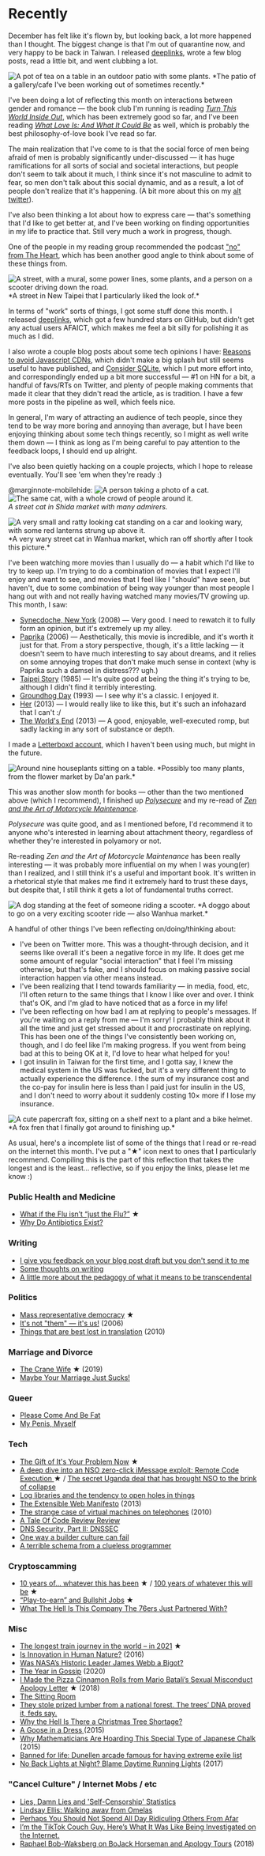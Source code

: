 # Recently

December has felt like it's flown by, but looking back, a lot more happened than I thought. The biggest change is that I'm out of quarantine now, and very happy to be back in Taiwan. I released [deeplinks](https://github.com/WesleyAC/deeplinks), wrote a few blog posts, read a little bit, and went clubbing a lot.

<img src="/img/post/2021-12-recently/cafe-tea-garden.jpg" alt="A pot of tea on a table in an outdoor patio with some plants."/>
*The patio of a gallery/cafe I've been working out of sometimes recently.*

I've been doing a lot of reflecting this month on interactions between gender and romance — the book club I'm running is reading [*Turn This World Inside Out*](https://www.akpress.org/turn-this-world-inside-out.html), which has been extremely good so far, and I've been reading [*What Love Is: And What It Could Be*](https://www.carriejenkins.net/what-love-is-and-what-it-could-be) as well, which is probably the best philosophy-of-love book I've read so far.

The main realization that I've come to is that the social force of men being afraid of men is probably significantly under-discussed — it has huge ramifications for all sorts of social and societal interactions, but people don't seem to talk about it much, I think since it's not masculine to admit to fear, so men don't talk about this social dynamic, and as a result, a lot of people don't realize that it's happening. (A bit more about this on my [alt twitter](https://twitter.com/otherwesley/status/1476285064376098816)).

I've also been thinking a lot about how to express care — that's something that I'd like to get better at, and I've been working on finding opportunities in my life to practice that. Still very much a work in progress, though.

One of the people in my reading group recommended the podcast ["no" from The Heart](https://www.theheartradio.org/no-season/), which has been another good angle to think about some of these things from.

<img src="/img/post/2021-12-recently/new-taipei-street.jpg" alt="A street, with a mural, some power lines, some plants, and a person on a scooter driving down the road."/>
*A street in New Taipei that I particularly liked the look of.*

In terms of "work" sorts of things, I got some stuff done this month. I released [deeplinks](https://github.com/WesleyAC/deeplinks), which got a few hundred stars on GitHub, but didn't get any actual users AFAICT, which makes me feel a bit silly for polishing it as much as I did.

I also wrote a couple blog posts about some tech opinions I have: [Reasons to avoid Javascript CDNs](https://blog.wesleyac.com/posts/why-not-javascript-cdn), which didn't make a big splash but still seems useful to have published, and [Consider SQLite](https://blog.wesleyac.com/posts/consider-sqlite), which I put more effort into, and correspondingly ended up a bit more successful — #1 on HN for a bit, a handful of favs/RTs on Twitter, and plenty of people making comments that made it clear that they didn't read the article, as is tradition. I have a few more posts in the pipeline as well, which feels nice.

In general, I'm wary of attracting an audience of tech people, since they tend to be way more boring and annoying than average, but I have been enjoying thinking about some tech things recently, so I might as well write them down — I think as long as I'm being careful to pay attention to the feedback loops, I should end up alright.

I've also been quietly hacking on a couple projects, which I hope to release eventually. You'll see 'em when they're ready :)

@marginnote-mobilehide: <img src="/img/post/2021-12-recently/cat-admirers-1.jpg" alt="A person taking a photo of a cat."/> <img src="/img/post/2021-12-recently/cat-admirers-2.jpg" alt="The same cat, with a whole crowd of people around it."/> <br> *A street cat in Shida market with many admirers.*

<img src="/img/post/2021-12-recently/cat-and-lanterns.jpg" alt="A very small and ratty looking cat standing on a car and looking wary, with some red lanterns strung up above it."/>
*A very wary street cat in Wanhua market, which ran off shortly after I took this picture.*

I've been watching more movies than I usually do — a habit which I'd like to try to keep up. I'm trying to do a combination of movies that I expect I'll enjoy and want to see, and movies that I feel like I "should" have seen, but haven't, due to some combination of being way younger than most people I hang out with and not really having watched many movies/TV growing up. This month, I saw:

* [Synecdoche, New York](https://letterboxd.com/film/synecdoche-new-york/) (2008) — Very good. I need to rewatch it to fully form an opinion, but it's extremely up my alley.
* [Paprika](https://letterboxd.com/film/paprika-2006/) (2006) — Aesthetically, this movie is incredible, and it's worth it just for that. From a story perspective, though, it's a little lacking — it doesn't seem to have much interesting to say about dreams, and it relies on some annoying tropes that don't make much sense in context (why is Paprika such a damsel in distress??? ugh.)
* [Taipei Story](https://letterboxd.com/film/taipei-story/) (1985) — It's quite good at being the thing it's trying to be, although I didn't find it terribly interesting.
* [Groundhog Day](https://letterboxd.com/film/groundhog-day/) (1993) — I see why it's a classic. I enjoyed it.
* [Her](https://letterboxd.com/film/her/) (2013) — I would really like to like this, but it's such an infohazard that I can't :/
* [The World's End](https://letterboxd.com/film/the-worlds-end/) (2013) — A good, enjoyable, well-executed romp, but sadly lacking in any sort of substance or depth.

I made a [Letterboxd account](https://letterboxd.com/wesleyac/), which I haven't been using much, but might in the future.

<img src="/img/post/2021-12-recently/new-plants.jpg" alt="Around nine houseplants sitting on a table."/>
*Possibly too many plants, from the flower market by Da'an park.*

This was another slow month for books — other than the two mentioned above (which I recommend), I finished up [*Polysecure*](https://thorntreepress.com/polysecure/) and my re-read of [*Zen and the Art of Motorcycle Maintenance*](https://en.wikipedia.org/wiki/Zen_and_the_Art_of_Motorcycle_Maintenance).

*Polysecure* was quite good, and as I mentioned before, I'd recommend it to anyone who's interested in learning about attachment theory, regardless of whether they're interested in polyamory or not.

Re-reading *Zen and the Art of Motorcycle Maintenance* has been really interesting — it was probably more influential on my when I was young(er) than I realized, and I still think it's a useful and important book. It's written in a rhetorical style that makes me find it extremely hard to trust these days, but despite that, I still think it gets a lot of fundamental truths correct.

<img src="/img/post/2021-12-recently/doggo-scooter-ride.jpg" alt="A dog standing at the feet of someone riding a scooter."/>
*A doggo about to go on a very exciting scooter ride — also Wanhua market.*

A handful of other things I've been reflecting on/doing/thinking about:

* I've been on Twitter more. This was a thought-through decision, and it seems like overall it's been a negative force in my life. It does get me some amount of regular "social interaction" that I feel I'm missing otherwise, but that's fake, and I should focus on making passive social interaction happen via other means instead.
* I've been realizing that I tend towards familiarity — in media, food, etc, I'll often return to the same things that I know I like over and over. I think that's OK, and I'm glad to have noticed that as a force in my life!
* I've been reflecting on how bad I am at replying to people's messages. If you're waiting on a reply from me — I'm sorry! I probably think about it all the time and just get stressed about it and procrastinate on replying. This has been one of the things I've consistently been working on, though, and I do feel like I'm making progress. If you went from being bad at this to being OK at it, I'd love to hear what helped for you!
* I got insulin in Taiwan for the first time, and I gotta say, I knew the medical system in the US was fucked, but it's a very different thing to actually experience the difference. I the sum of my insurance cost and the co-pay for insulin here is less than I paid just for insulin in the US, and I don't need to worry about it suddenly costing 10× more if I lose my insurance.

<img src="/img/post/2021-12-recently/fox-fren.jpg" alt="A cute papercraft fox, sitting on a shelf next to a plant and a bike helmet."/>
*A fox fren that I finally got around to finishing up.*

As usual, here's a incomplete list of some of the things that I read or re-read on the internet this month. I've put a "★" icon next to ones that I particularly recommend. Compiling this is the part of this reflection that takes the longest and is the least... reflective, so if you enjoy the links, please let me know :)

### Public Health and Medicine

* [What if the Flu isn’t “just the Flu?”](https://theair.substack.com/p/what-if-the-flu-isnt-just-the-flu) ★
* [Why Do Antibiotics Exist?](https://journals.asm.org/doi/10.1128/mBio.01966-21)

### Writing

* [I give you feedback on your blog post draft but you don't send it to me](https://mango.pdf.zone/i-give-you-feedback-on-your-blog-post-draft-but-you-dont-send-it-to-me)
* [Some thoughts on writing ](https://danluu.com/writing-non-advice/)
* [A little more about the pedagogy of what it means to be transcendental](https://blog.plover.com/math/se/transcendental-2.html)

### Politics

* [Mass representative democracy](https://www.interfluidity.com/v2/9069.html) ★
* [It's not "them" — it's us!](http://www.classmatters.org/2006_07/its-not-them.php) (2006)
* [Things that are best lost in translation](https://apenwarr.ca/log/20100212) (2010)

### Marriage and Divorce

* [The Crane Wife](https://www.theparisreview.org/blog/2019/07/16/the-crane-wife/) ★ (2019)
* [Maybe Your Marriage Just Sucks!](https://defector.com/maybe-your-marriage-just-sucks/)

### Queer

* [Please Come And Be Fat](https://medium.com/@sbearbergman/please-come-and-be-fat-cc04ed4d8772)
* [My Penis, Myself](https://nymag.com/intelligencer/article/gabriel-mac-essay.html)

### Tech

* [The Gift of It's Your Problem Now](https://apenwarr.ca/log/20211229) ★
* [A deep dive into an NSO zero-click iMessage exploit: Remote Code Execution ](https://googleprojectzero.blogspot.com/2021/12/a-deep-dive-into-nso-zero-click.html) ★ / [The secret Uganda deal that has brought NSO to the brink of collapse](https://www.ft.com/content/319e691a-9db1-46e6-b7ea-c899715756b4)
* [Log libraries and the tendency to open holes in things](https://rachelbythebay.com/w/2021/12/18/log/)
* [The Extensible Web Manifesto](https://extensiblewebmanifesto.org/) (2013)
* [The strange case of virtual machines on telephones](https://apenwarr.ca/log/20100826) (2010)
* [A Tale Of Code Review Review](https://harihareswara.net/posts/2021/a-tale-of-code-review-review/)
* [DNS Security, Part II: DNSSEC](https://educatedguesswork.org/posts/dns-security-dnssec/)
* [One way a builder culture can fail](https://rachelbythebay.com/w/2021/12/02/build/)
* [A terrible schema from a clueless programmer](https://rachelbythebay.com/w/2021/11/06/sql/)

### Cryptoscamming

* [10 years of... whatever this has been](https://apenwarr.ca/log/20211117) ★ / [100 years of whatever this will be](https://apenwarr.ca/log/20211201) ★
* [“Play-to-earn” and Bullshit Jobs](https://paulbutler.org/2021/play-to-earn-and-bullshit-jobs/) ★
* [What The Hell Is This Company The 76ers Just Partnered With?](https://defector.com/what-the-hell-is-this-company-the-76ers-just-partnered-with/)

### Misc

* [The longest train journey in the world – in 2021](https://jonworth.eu/the-longest-train-journey-in-the-world/) ★
* [Is Innovation in Human Nature?](https://www.antonhowes.com/blog/is-innovation-in-human-nature) (2016)
* [Was NASA’s Historic Leader James Webb a Bigot?](https://hmoluseyi.medium.com/was-nasas-historic-leader-james-webb-a-bigot-131c821d5f12)
* [The Year in Gossip](https://hazlitt.net/feature/year-gossip) (2020)
* [I Made the Pizza Cinnamon Rolls from Mario Batali’s Sexual Misconduct Apology Letter](https://everywhereist.com/2018/01/i-made-the-pizza-cinnamon-rolls-from-mario-batalis-sexual-misconduct-apology-letter/) ★ (2018)
* [The Sitting Room](http://www.vanillaheart.com/SittingRoom.html)
* [They stole prized lumber from a national forest. The trees’ DNA proved it, feds say.](https://www.washingtonpost.com/nation/2021/07/12/justin-wilke-tree-dna-theft/)
* [Why the Hell Is There a Christmas Tree Shortage?](https://www.popularmechanics.com/home/a38411960/christmas-tree-shortage-2021/)
* [A Goose in a Dress ](https://harpers.org/archive/2015/09/a-goose-in-a-dress/) (2015)
* [Why Mathematicians Are Hoarding This Special Type of Japanese Chalk](https://gizmodo.com/why-mathematicians-are-hoarding-this-special-type-of-ja-1711008881) (2015)
* [Banned for life: Dunellen arcade famous for having extreme exile list](https://newjersey.news12.com/banned-for-life-dunellen-arcade-famous-for-having-extreme-exile-list)
* [No Back Lights at Night? Blame Daytime Running Lights](http://www.advanceddrivers.com/2017/12/04/no-back-lights-at-night-blame-daytime-running-lights-drl/) (2017)

### "Cancel Culture" / Internet Mobs / etc

* [Lies, Damn Lies and 'Self-Censorship' Statistics](https://michaelhobbes.substack.com/p/students-self-censorship-lol)
* [Lindsay Ellis: Walking away from Omelas](https://web.archive.org/web/20211228021744/https://www.patreon.com/posts/60406124)
* [Perhaps You Should Not Spend All Day Ridiculing Others From Afar](https://freddiedeboer.substack.com/p/perhaps-you-should-not-spend-all)
* [I’m the TikTok Couch Guy. Here’s What It Was Like Being Investigated on the Internet.](https://slate.com/technology/2021/12/tiktok-couch-guy-internet-sleuths.html)
* [Raphael Bob-Waksberg on BoJack Horseman and Apology Tours](https://www.vulture.com/2018/09/raphael-bob-waksberg-bojack-horseman-apology-tours.html) (2018)
